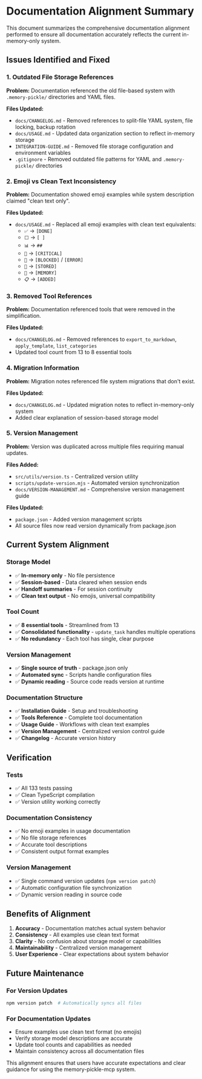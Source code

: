 # Documentation Alignment Summary

This document summarizes the comprehensive documentation alignment performed to ensure all documentation accurately reflects the current in-memory-only system.

## Issues Identified and Fixed

### 1. Outdated File Storage References
**Problem:** Documentation referenced the old file-based system with `.memory-pickle/` directories and YAML files.

**Files Updated:**
- `docs/CHANGELOG.md` - Removed references to split-file YAML system, file locking, backup rotation
- `docs/USAGE.md` - Updated data organization section to reflect in-memory storage
- `INTEGRATION-GUIDE.md` - Removed file storage configuration and environment variables
- `.gitignore` - Removed outdated file patterns for YAML and `.memory-pickle/` directories

### 2. Emoji vs Clean Text Inconsistency
**Problem:** Documentation showed emoji examples while system description claimed "clean text only".

**Files Updated:**
- `docs/USAGE.md` - Replaced all emoji examples with clean text equivalents:
  - `✅` → `[DONE]`
  - `⬜` → `[ ]`
  - `📊` → `## `
  - `🔴` → `[CRITICAL]`
  - `🚨` → `[BLOCKED]` / `[ERROR]`
  - `💾` → `[STORED]`
  - `📝` → `[MEMORY]`
  - `📋` → `[ADDED]`

### 3. Removed Tool References
**Problem:** Documentation referenced tools that were removed in the simplification.

**Files Updated:**
- `docs/CHANGELOG.md` - Removed references to `export_to_markdown`, `apply_template`, `list_categories`
- Updated tool count from 13 to 8 essential tools

### 4. Migration Information
**Problem:** Migration notes referenced file system migrations that don't exist.

**Files Updated:**
- `docs/CHANGELOG.md` - Updated migration notes to reflect in-memory-only system
- Added clear explanation of session-based storage model

### 5. Version Management
**Problem:** Version was duplicated across multiple files requiring manual updates.

**Files Added:**
- `src/utils/version.ts` - Centralized version utility
- `scripts/update-version.mjs` - Automated version synchronization
- `docs/VERSION-MANAGEMENT.md` - Comprehensive version management guide

**Files Updated:**
- `package.json` - Added version management scripts
- All source files now read version dynamically from package.json

## Current System Alignment

### Storage Model
- ✅ **In-memory only** - No file persistence
- ✅ **Session-based** - Data cleared when session ends
- ✅ **Handoff summaries** - For session continuity
- ✅ **Clean text output** - No emojis, universal compatibility

### Tool Count
- ✅ **8 essential tools** - Streamlined from 13
- ✅ **Consolidated functionality** - `update_task` handles multiple operations
- ✅ **No redundancy** - Each tool has single, clear purpose

### Version Management
- ✅ **Single source of truth** - package.json only
- ✅ **Automated sync** - Scripts handle configuration files
- ✅ **Dynamic reading** - Source code reads version at runtime

### Documentation Structure
- ✅ **Installation Guide** - Setup and troubleshooting
- ✅ **Tools Reference** - Complete tool documentation
- ✅ **Usage Guide** - Workflows with clean text examples
- ✅ **Version Management** - Centralized version control guide
- ✅ **Changelog** - Accurate version history

## Verification

### Tests
- ✅ All 133 tests passing
- ✅ Clean TypeScript compilation
- ✅ Version utility working correctly

### Documentation Consistency
- ✅ No emoji examples in usage documentation
- ✅ No file storage references
- ✅ Accurate tool descriptions
- ✅ Consistent output format examples

### Version Management
- ✅ Single command version updates (`npm version patch`)
- ✅ Automatic configuration file synchronization
- ✅ Dynamic version reading in source code

## Benefits of Alignment

1. **Accuracy** - Documentation matches actual system behavior
2. **Consistency** - All examples use clean text format
3. **Clarity** - No confusion about storage model or capabilities
4. **Maintainability** - Centralized version management
5. **User Experience** - Clear expectations about system behavior

## Future Maintenance

### For Version Updates
```bash
npm version patch  # Automatically syncs all files
```

### For Documentation Updates
- Ensure examples use clean text format (no emojis)
- Verify storage model descriptions are accurate
- Update tool counts and capabilities as needed
- Maintain consistency across all documentation files

This alignment ensures that users have accurate expectations and clear guidance for using the memory-pickle-mcp system.
